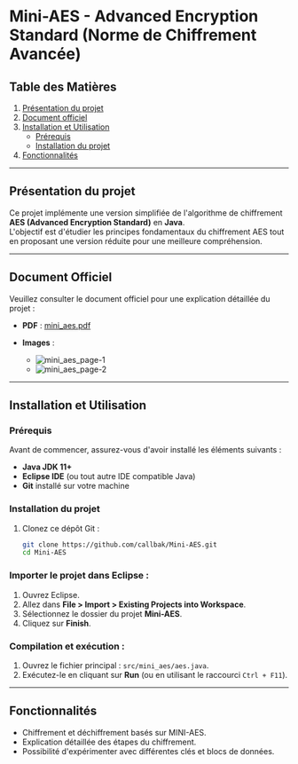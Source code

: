 # Mini-AES - Advanced Encryption Standard (Norme de Chiffrement Avancée)

## Table des Matières

1. [Présentation du projet](#présentation-du-projet)
2. [Document officiel](#document-officiel)
3. [Installation et Utilisation](#installation-et-utilisation)
   - [Prérequis](#prérequis)
   - [Installation du projet](#installation-du-projet)
4. [Fonctionnalités](#fonctionnalités)

---

## Présentation du projet  

Ce projet implémente une version simplifiée de l'algorithme de chiffrement **AES (Advanced Encryption Standard)** en **Java**.  
L'objectif est d'étudier les principes fondamentaux du chiffrement AES tout en proposant une version réduite pour une meilleure compréhension.  

---

## Document Officiel

Veuillez consulter le document officiel pour une explication détaillée du projet :

- **PDF** : [mini_aes.pdf](https://github.com/user-attachments/files/19072153/mini_aes.pdf)

- **Images** : 
  - ![mini_aes_page-1](https://github.com/user-attachments/assets/0f3ed48b-f50d-4d77-849d-2467aa4d6b4c)
  - ![mini_aes_page-2](https://github.com/user-attachments/assets/299063fc-09f1-47d4-853b-32a3056489ab)

---

## Installation et Utilisation  

### Prérequis  
Avant de commencer, assurez-vous d'avoir installé les éléments suivants :  
- **Java JDK 11+**  
- **Eclipse IDE** (ou tout autre IDE compatible Java)  
- **Git** installé sur votre machine  

### Installation du projet  
1. Clonez ce dépôt Git :  
   ```sh
   git clone https://github.com/callbak/Mini-AES.git  
   cd Mini-AES

### Importer le projet dans Eclipse :

1. Ouvrez Eclipse.
2. Allez dans **File > Import > Existing Projects into Workspace**.
3. Sélectionnez le dossier du projet **Mini-AES**.
4. Cliquez sur **Finish**.

### Compilation et exécution :

1. Ouvrez le fichier principal : `src/mini_aes/aes.java`.
2. Exécutez-le en cliquant sur **Run** (ou en utilisant le raccourci `Ctrl + F11`).

---

## Fonctionnalités
- Chiffrement et déchiffrement basés sur MINI-AES.
- Explication détaillée des étapes du chiffrement.
- Possibilité d'expérimenter avec différentes clés et blocs de données.
